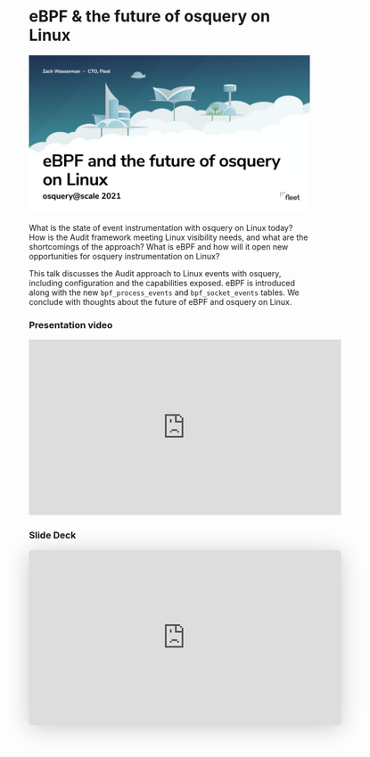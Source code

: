 # eBPF & the future of osquery on Linux

![eBPF & the future of osquery on Linux](../website/assets/images/articles/ebpf-the-future-of-osquery-on-linux-cover-700x394@2x.png)

What is the state of event instrumentation with osquery on Linux today? How is the Audit framework meeting Linux visibility needs, and what are the shortcomings of the approach? What is eBPF and how will it open new opportunities for osquery instrumentation on Linux?

This talk discusses the Audit approach to Linux events with osquery, including configuration and the capabilities exposed. eBPF is introduced along with the new `bpf_process_events` and `bpf_socket_events` tables. We conclude with thoughts about the future of eBPF and osquery on Linux.

### Presentation video

<iframe width="560" height="315" src="https://www.youtube.com/embed/p3rIRJM2vwo" title="YouTube video player" frameborder="0" allow="accelerometer; autoplay; clipboard-write; encrypted-media; gyroscope; picture-in-picture" allowfullscreen></iframe>

### Slide Deck

<iframe class="speakerdeck-iframe" frameborder="0" src="https://speakerdeck.com/player/a0444dd4b2b24bad8db7908590506699" title="eBPF &amp; the future of osquery on Linux" allowfullscreen="true" mozallowfullscreen="true" webkitallowfullscreen="true" style="border: 0px; background: padding-box padding-box rgba(0, 0, 0, 0.1); padding: 0px; border-radius: 6px; box-shadow: rgba(0, 0, 0, 0.2) 0px 5px 40px; width: 560px; height: 314px;" data-ratio="1.78343949044586"></iframe>

<meta name="category" value="product">
<meta name="authorGitHubUsername" value="zwass">
<meta name="authorFullName" value="Zach Wasserman">
<meta name="publishedOn" value="2021-01-25">
<meta name="articleTitle" value="eBPF & the future of osquery on Linux">
<meta name="articleImageUrl" value="../website/assets/images/articles/ebpf-the-future-of-osquery-on-linux-cover-700x394@2x.png">